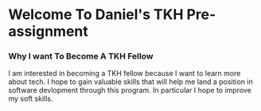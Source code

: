 <h1> Welcome To Daniel's TKH  Pre-assignment </h1>




<h3> Why I want To Become A TKH Fellow  </h3>
<p> I am interested in becoming a TKH fellow because I want to learn more about tech. 
I hope to gain valuable skills that will help me land a position in software devlopment through this program. 
In particular I hope to improve my soft skills.</p>
